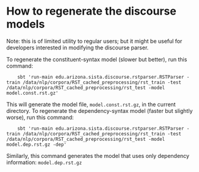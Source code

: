 How to regenerate the discourse models
======================================

Note: this is of limited utility to regular users; but it might be useful for developers interested in modifying the discourse parser. 

To regenerate the constituent-syntax model (slower but better), run this command:

        sbt 'run-main edu.arizona.sista.discourse.rstparser.RSTParser -train /data/nlp/corpora/RST_cached_preprocessing/rst_train -test /data/nlp/corpora/RST_cached_preprocessing/rst_test -model model.const.rst.gz'

This will generate the model file, `model.const.rst.gz`, in the current directory.
To regenerate the dependency-syntax model (faster but slightly worse), run this command:

        sbt 'run-main edu.arizona.sista.discourse.rstparser.RSTParser -train /data/nlp/corpora/RST_cached_preprocessing/rst_train -test /data/nlp/corpora/RST_cached_preprocessing/rst_test -model model.dep.rst.gz -dep'

Similarly, this command generates  the model that uses only dependency information: `model.dep.rst.gz`

